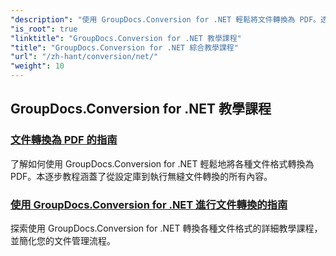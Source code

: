 ```yaml
---
"description": "使用 GroupDocs.Conversion for .NET 輕鬆將文件轉換為 PDF。透過可自訂的選項簡化文件管理。"
"is_root": true
"linktitle": "GroupDocs.Conversion for .NET 教學課程"
"title": "GroupDocs.Conversion for .NET 綜合教學課程"
"url": "/zh-hant/conversion/net/"
"weight": 10
---
```


## GroupDocs.Conversion for .NET 教學課程
### [文件轉換為 PDF 的指南](./guide-to-file-conversion-to-pdf/)
了解如何使用 GroupDocs.Conversion for .NET 輕鬆地將各種文件格式轉換為 PDF。本逐步教程涵蓋了從設定庫到執行無縫文件轉換的所有內容。
### [使用 GroupDocs.Conversion for .NET 進行文件轉換的指南](./guide-to-document-conversion/)
探索使用 GroupDocs.Conversion for .NET 轉換各種文件格式的詳細教學課程，並簡化您的文件管理流程。